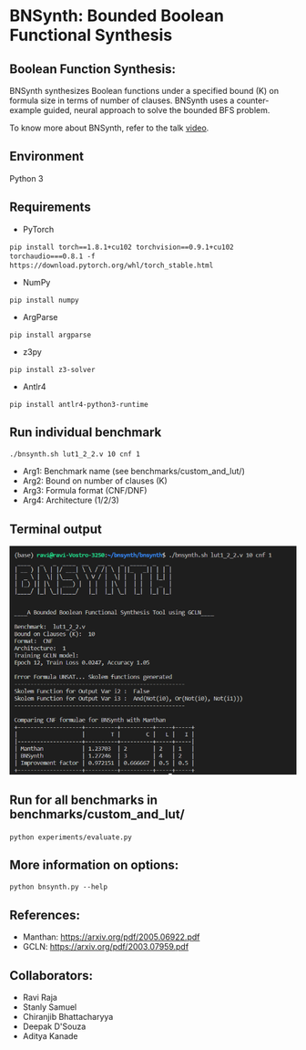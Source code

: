 # BNSynth: Bounded Boolean Functional Synthesis

## Boolean Function Synthesis:

BNSynth synthesizes Boolean functions under a specified bound (K) on formula size in terms of number of clauses. BNSynth uses a
counter-example guided, neural approach to solve the bounded BFS problem.

To know more about BNSynth, refer to the talk [video](https://youtu.be/xaaopov3eZc).

## Environment
Python 3

## Requirements
- PyTorch 
```
pip install torch==1.8.1+cu102 torchvision==0.9.1+cu102 torchaudio===0.8.1 -f https://download.pytorch.org/whl/torch_stable.html
```
- NumPy
```
pip install numpy
```
- ArgParse
```
pip install argparse
```
- z3py
```
pip install z3-solver
```
- Antlr4
```
pip install antlr4-python3-runtime
```

## Run individual benchmark
```
./bnsynth.sh lut1_2_2.v 10 cnf 1
```
- Arg1: Benchmark name (see benchmarks/custom_and_lut/)
- Arg2: Bound on number of clauses (K)
- Arg3: Formula format (CNF/DNF)
- Arg4: Architecture (1/2/3)

## Terminal output
![ss](experiments/ss_terminal.png)

## Run for all benchmarks in benchmarks/custom_and_lut/
```python experiments/evaluate.py```

## More information on options:
```
python bnsynth.py --help
```

## References:
- Manthan: https://arxiv.org/pdf/2005.06922.pdf
- GCLN: https://arxiv.org/pdf/2003.07959.pdf

## Collaborators:
- Ravi Raja
- Stanly Samuel
- Chiranjib Bhattacharyya
- Deepak D'Souza
- Aditya Kanade

